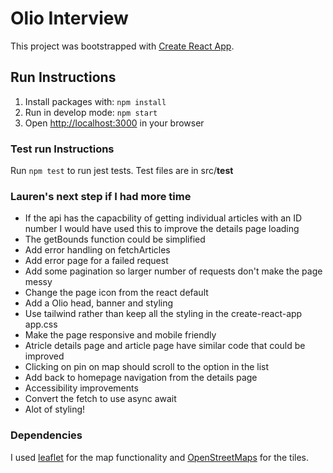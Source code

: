 # Olio Interview

This project was bootstrapped with [Create React App](https://github.com/facebook/create-react-app).

## Run Instructions

1. Install packages with: `npm install`
2. Run in develop mode: `npm start`
3. Open [http://localhost:3000](http://localhost:3000) in your browser

### Test run Instructions

Run `npm test` to run jest tests. Test files are in src/__test__

### Lauren's next step if I had more time

- If the api has the capacbility of getting individual articles with an ID number I would have used this to improve the details page loading
- The getBounds function could be simplified
- Add error handling on fetchArticles
- Add error page for a failed request
- Add some pagination so larger number of requests don't make the page messy
- Change the page icon from the react default
- Add a Olio head, banner and styling
- Use tailwind rather than keep all the styling in the create-react-app app.css
- Make the page responsive and mobile friendly
- Atricle details page and article page have similar code that could be improved
- Clicking on pin on map should scroll to the option in the list
- Add back to homepage navigation from the details page
- Accessibility improvements
- Convert the fetch to use async await
- Alot of styling!

### Dependencies

I used [leaflet](https://leafletjs.com/index.html) for the map functionality and [OpenStreetMaps](https://www.openstreetmap.org/copyright) for the tiles.
